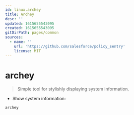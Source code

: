 ```yaml
---
id: linux.archey
title: Archey
desc: ''
updated: 1615655543095
created: 1615655543095
gitDirPath: pages/common
sources:
  - name: ''
    url: 'https://github.com/salesforce/policy_sentry'
    license: MIT
---
```

# archey

> Simple tool for stylishly displaying system information.

- Show system information:

`archey`

